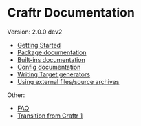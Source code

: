 # Craftr Documentation

Version: 2.0.0.dev2

- [Getting Started](getting-started.md)
- [Package documentation](package.md)
- [Built-ins documentation](builtins.md)
- [Config documentation](config.md)
- [Writing Target generators](generators.md)
- [Using external files/source archives](loaders.md)

Other:

- [FAQ](faq.md)
- [Transition from Craftr 1](transition.md)
